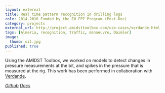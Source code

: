 ```yaml
---
layout: external
title: Real time pattern recognition in drilling logs
role: 2014-2016 Funded by the EU FP7 Program (Post-Doc)
category: projects
external_url: http://project.amidsttoolbox.com/use-cases/verdande.html
tags: [Almeria, recognition, traffic, manoeuvre, Daimler]
image:
  thumb: oil.jpg
published: true
---
```


Using the AMIDST Toolbox, we worked on models to detect changes in pressure measurements at
the bit, and spikes in the pressure that is measured at the rig. This work has been
performed in collaboration with [Verdande](https://es.linkedin.com/company/verdande-technology).

<a href="https://github.com/amidst/toolbox"><i class="fa fa-github" aria-hidden="true" > Github</i></a> <a href="http://project.amidsttoolbox.com/use-cases/verdande.html"><i class="fa fa-code" aria-hidden="true" > Docs</i></a>
